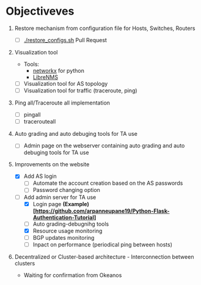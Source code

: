 # Objectiveves
1. Restore mechanism from configuration file for Hosts, Switches, Routers
   - [ ] [./restore_configs.sh](https://github.com/nsg-ethz/mini_internet_project/pull/19) Pull Request

2. Visualization tool
   - Tools:
      - [networkx](https://networkx.github.io/) for python
      - [LibreNMS](https://github.com/librenms)
   - [ ] Visualization tool for AS topology
   - [ ] Visualization tool for traffic (traceroute, ping)

3. Ping all/Traceroute all implementation
   - [ ] pingall
   - [ ] tracerouteall

4. Auto grading and auto debuging tools for TA use
   - [ ] Admin page on the webserver containing auto grading and auto debuging tools for TA use

5. Improvements on the website
   - [X] Add AS login 
      - [ ] Automate the account creation based on the AS passwords
      - [ ] Password changing option

   - [ ] Add admin server for TA use 
      - [X] Login page **(Example)[https://github.com/arpanneupane19/Python-Flask-Authentication-Tutorial]**
      - [ ] Auto grading-debugnihg tools
      - [X] Resource usage monitoring
      - [ ] BGP updates monitoring
      - [ ] Inpact on performance (periodical ping between hosts)

6. Decentralized or Cluster-based architecture - Interconnection between clusters
   
   - Waiting for confirmation from Okeanos
